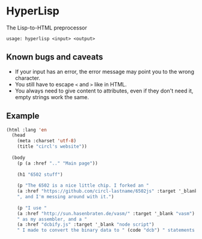 # HyperLisp
The Lisp-to-HTML preprocessor

`usage: hyperlisp <input> <output>`

## Known bugs and caveats
* If your input has an error, the error message may point you to the wrong character.
* You still have to escape `<` and `>` like in HTML.
* You always need to give content to attributes, even if they don't need it, empty strings work the same.

## Example
```lisp
(html :lang 'en
  (head 
    (meta :charset 'utf-8)
    (title "circl's website"))
  
  (body 
    (p (a :href ".." "Main page"))
    
    (h1 "6502 stuff")
    
    (p "The 6502 is a nice little chip. I forked an "
    (a :href "https://github.com/circl-lastname/6502js" :target '_blank "online 6502 simulator")
    ", and I'm messing around with it.")
    
    (p "I use "
    (a :href "http://sun.hasenbraten.de/vasm/" :target '_blank "vasm")
    " as my assembler, and a "
    (a :href "dcbify.js" :target '_blank "node script")
    " I made to convert the binary data to " (code "dcb") " statements for the online simulator.")))
```
